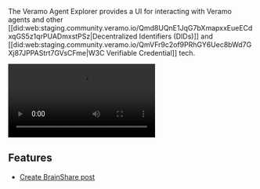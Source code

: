 The Veramo Agent Explorer provides a UI for interacting with Veramo agents and other [[did:web:staging.community.veramo.io/Qmd8UQnE1JqG7bXmapxxEueECdxqGS5z1qrPUADmxstPSz|Decentralized Identifiers (DIDs)]] and [[did:web:staging.community.veramo.io/QmVFr9c2of9PRhGY6Uec8bWd7GXj87JPPAStrt7GVsCFme|W3C Verifiable Credential]] tech.

![disovery](./videos/gh.webm)

## Features

- [Create BrainShare post](./Creating%20BrainShare%20post.md)